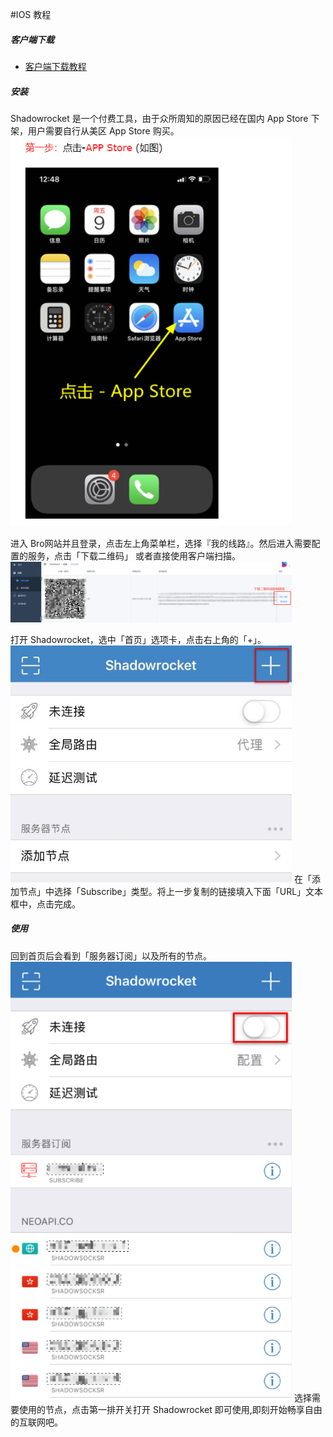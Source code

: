 #IOS 教程


##### 客户端下载
 - [客户端下载教程](./美区ID教程.md)

##### 安装

Shadowrocket 是一个付费工具，由于众所周知的原因已经在国内 App Store 下架，用户需要自行从美区 App Store 购买。
<img src="./img/ios_a1.png"  width="450" alt="" />

进入 Bro网站并且登录，点击左上角菜单栏，选择『我的线路』。然后进入需要配置的服务，点击「下载二维码」 或者直接使用客户端扫描。
<img src="./img/mac/mac04.png"  width="450" alt="" />


打开 Shadowrocket，选中「首页」选项卡，点击右上角的「+」。
<img src="./img/ios/ios01.png"  width="450" alt="" />
在「添加节点」中选择「Subscribe」类型。将上一步复制的链接填入下面「URL」文本框中，点击完成。

##### 使用
回到首页后会看到「服务器订阅」以及所有的节点。
<img src="./img/ios/ios02.png"  width="450" alt="" />
选择需要使用的节点，点击第一排开关打开 Shadowrocket 即可使用,即刻开始畅享自由的互联网吧。